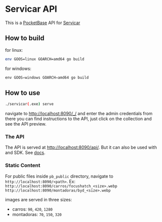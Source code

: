 # Servicar API

This is a [PocketBase](https://pocketbase.io/) API for [Servicar](https://servicar.com.br)

## How to build

for linux:
```bash
env GOOS=linux GOARCH=amd64 go build
```

for windows:
```powershell
env GOOS=windows GOARCH=amd64 go build
```

## How to use

```bash
./servicar(.exe) serve
```

navigate to [http://localhost:8090/_/](http://localhost:8090/_/) and enter the admin credentials
from there you can find instructions to the API, just click on the collection
and see the API preview.

### The API

The API is served at [http://localhost:8090/api/](http://localhost:8090/api/). But it can also be used with and SDK. 
See [docs](https://pocketbase.io/docs/client-side-sdks/).

### Static Content

For public files inside `pb_public` directory, navigate to `http://localhost:8090/<path>`. Ex:
`http://localhost:8090/carros/focushatch_<size>.webp`
`http://localhost:8090/montadoras/byd_<size>.webp`

images are served in three sizes:

- carros: `90`, `420`, `1280`
- montadoras: `70`, `150`, `320`


